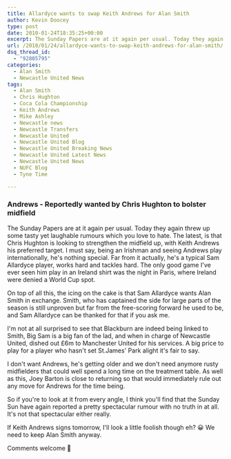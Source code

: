 ```yaml
---
title: Allardyce wants to swap Keith Andrews for Alan Smith
author: Kevin Doocey
type: post
date: 2010-01-24T18:35:25+00:00
excerpt: The Sunday Papers are at it again per usual. Today they again threw up..
url: /2010/01/24/allardyce-wants-to-swap-keith-andrews-for-alan-smith/
dsq_thread_id:
  - "92805795"
categories:
  - Alan Smith
  - Newcastle United News
tags:
  - Alan Smith
  - Chris Hughton
  - Coca Cola Championship
  - Keith Andrews
  - Mike Ashley
  - Newcastle news
  - Newcastle Transfers
  - Newcastle United
  - Newcastle United Blog
  - Newcastle United Breaking News
  - Newcastle United Latest News
  - Newcastle United News
  - NUFC Blog
  - Tyne Time

---
```

### Andrews - Reportedly wanted by Chris Hughton to bolster midfield

The Sunday Papers are at it again per usual. Today they again threw up some tasty yet laughable rumours which you love to hate. The latest, is that Chris Hughton is looking to strengthen the midfield up, with Keith Andrews his preferred target. I must say, being an Irishman and seeing Andrews play internationally, he's nothing special. Far from it actually, he's a  typical Sam Allardyce player, works hard and tackles hard. The only good game I've ever seen him play in an Ireland shirt was the night in Paris, where Ireland were denied a World Cup spot.

On top of all this, the icing on the cake is that Sam Allardyce wants Alan Smith in exchange. Smith, who has captained the side for large parts of the season is still unproven but far from the free-scoring forward he used to be, and Sam Allardyce can be thanked for that if you ask me.

I'm not at all surprised to see that Blackburn are indeed being linked to Smith, Big Sam is a big fan of the lad, and when in charge of Newcastle United, dished out £6m to Manchester United for his services. A big price to play for a player who hasn't set St.James' Park alight it's fair to say.

I don't want Andrews, he's getting older and we don't need anymore rusty midfielders that could well spend a long time on the treatment table. As well as this, Joey Barton is close to returning so that would immediately rule out any move for Andrews for the time being.

So if you're to look at it from every angle, I think you'll find that the Sunday Sun have again reported a pretty spectacular rumour with no truth in at all. It's not that spectacular either really.

If Keith Andrews signs tomorrow, I'll look a little foolish though eh? 😀 We need to keep Alan Smith anyway.

Comments welcome 🙂
